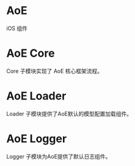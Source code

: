 
# AoE #

iOS 组件

# AoE Core #

Core 子模块实现了 AoE 核心框架流程。

# AoE Loader #

Loader 子模块提供了AoE默认的模型配置加载组件。

# AoE Logger #

Logger 子模块为AoE提供了默认日志组件。
